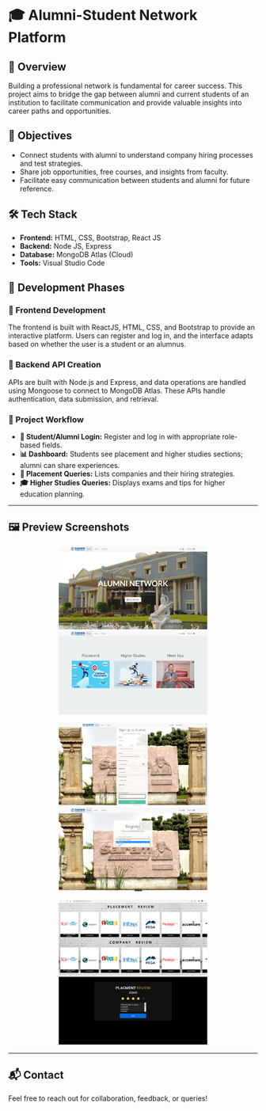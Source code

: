 # 🎓 Alumni-Student Network Platform

## 📌 Overview

Building a professional network is fundamental for career success. This project aims to bridge the gap between alumni and current students of an institution to facilitate communication and provide valuable insights into career paths and opportunities.

## 🎯 Objectives

- Connect students with alumni to understand company hiring processes and test strategies.
- Share job opportunities, free courses, and insights from faculty.
- Facilitate easy communication between students and alumni for future reference.

## 🛠️ Tech Stack

- **Frontend:** HTML, CSS, Bootstrap, React JS
- **Backend:** Node JS, Express
- **Database:** MongoDB Atlas (Cloud)
- **Tools:** Visual Studio Code

## 🚧 Development Phases

### 🎨 Frontend Development

The frontend is built with ReactJS, HTML, CSS, and Bootstrap to provide an interactive platform. Users can register and log in, and the interface adapts based on whether the user is a student or an alumnus.

### 🔗 Backend API Creation

APIs are built with Node.js and Express, and data operations are handled using Mongoose to connect to MongoDB Atlas. These APIs handle authentication, data submission, and retrieval.

### 🔄 Project Workflow

- **🔐 Student/Alumni Login:** Register and log in with appropriate role-based fields.
- **📊 Dashboard:** Students see placement and higher studies sections; alumni can share experiences.
- **💼 Placement Queries:** Lists companies and their hiring strategies.
- **🎓 Higher Studies Queries:** Displays exams and tips for higher education planning.

---

## 🖼️ Preview Screenshots

<p align="center">
  <img src="./Preview Screenshots/Home page.png" alt="Home Page" width="300"/>
  <img src="./Preview Screenshots/Career Categories Overview.png" alt="About Page" width="300"/>
</p>

<p align="center">
  <img src="./Preview Screenshots/Alumni Sign-Up Form.png" alt="Sign Up Page" width="300"/>
  <img src="./Preview Screenshots/Role-Based Registration Page.png" alt="Dashboard" width="300"/>
</p>

<p align="center">
  <img src="./Preview Screenshots/Company-wise Review Display.png" alt="Placement Queries" width="300"/>
  <img src="./Preview Screenshots/Placement Review Input Interface.png" alt="Higher Studies Section" width="300"/>
</p>

---

## 📬 Contact

Feel free to reach out for collaboration, feedback, or queries!
